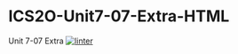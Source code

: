 # ICS2O-Unit7-07-Extra-HTML
Unit 7-07 Extra
[![linter](https://github.com/Matthew-Espayos/ICS2O-Unit7-07-Extra-HTML/workflows/linter/badge.svg)](https://github.com/marketplace/actions/super-linter)
